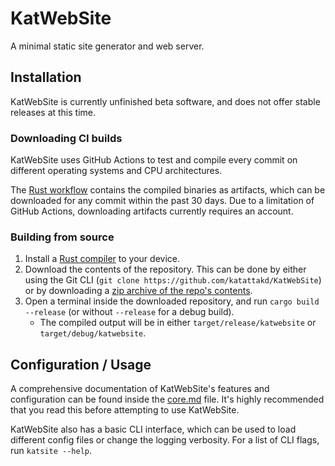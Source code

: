 # KatWebSite
A minimal static site generator and web server.

## Installation
KatWebSite is currently unfinished beta software, and does not offer stable releases at this time.

### Downloading CI builds
KatWebSite uses GitHub Actions to test and compile every commit on different operating systems and CPU architectures.

The [Rust workflow](https://github.com/katattakd/KatWebSite/actions/workflows/rust.yml?query=is%3Asuccess) contains the compiled binaries as artifacts, which can be downloaded for any commit within the past 30 days. Due to a limitation of GitHub Actions, downloading artifacts currently requires an account.

### Building from source
1. Install a [Rust compiler](https://www.rust-lang.org/learn/get-started) to your device.
2. Download the contents of the repository. This can be done by either using the Git CLI (`git clone https://github.com/katattakd/KatWebSite`) or by downloading a [zip archive of the repo's contents](https://github.com/katattakd/KatWebSite/archive/main.zip).
3. Open a terminal inside the downloaded repository, and run `cargo build --release` (or without `--release` for a debug build).
   - The compiled output will be in either `target/release/katwebsite` or `target/debug/katwebsite`.

## Configuration / Usage
A comprehensive documentation of KatWebSite's features and configuration can be found inside the [core.md](https://github.com/katattakd/KatWebSite/blob/main/docs/core.md) file. It's highly recommended that you read this before attempting to use KatWebSite.

KatWebSite also has a basic CLI interface, which can be used to load different config files or change the logging verbosity. For a list of CLI flags, run `katsite --help`.


